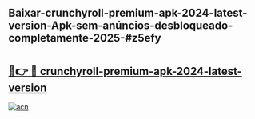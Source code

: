## Baixar-crunchyroll-premium-apk-2024-latest-version-Apk-sem-anúncios-desbloqueado-completamente-2025-#z5efy

# <h2><a href="https://ainizakaria.my?title=crunchyroll-premium-apk-2024-latest-version&ref=22M">🔗👉 🔴 crunchyroll-premium-apk-2024-latest-version</a></h2>

[![acn](https://github.com/user-attachments/assets/0f9c940e-d8b0-45ae-aac7-cd30a18b3e1c)](https://ainizakaria.my?title=crunchyroll-premium-apk-2024-latest-version&ref=22M)

